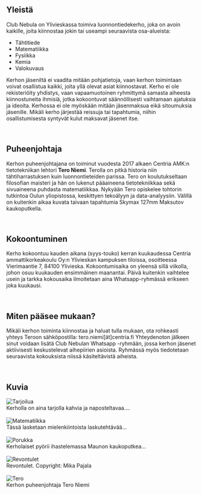 
## Yleistä
Club Nebula on Ylivieskassa toimiva luonnontiedekerho, joka on avoin kaikille, joita kiinnostaa jokin tai useampi seuraavista osa-alueista:
* Tähtitiede
* Matematiikka
* Fysiikka
* Kemia
* Valokuvaus

Kerhon jäseniltä ei vaadita mitään pohjatietoja, vaan kerhon toimintaan voivat osallistua kaikki, joita yllä olevat asiat kiinnostavat. Kerho ei ole rekisteriöity yhdistys, vaan vapaamuotoinen ryhmittymä samasta aiheesta kiinnostuneita ihmisiä, jotka kokoontuvat säännöllisesti vaihtamaan ajatuksia ja ideoita. Kerhossa ei ole myöskään mitään jäsenmaksua eikä sitoumuksia jäsenille. Mikäli kerho järjestää reissuja tai tapahtumia, niihin osallistumisesta syntyvät kulut maksavat jäsenet itse.

<br>

## Puheenjohtaja
Kerhon puheenjohtajana on toiminut vuodesta 2017 alkaen Centria AMK:n tietotekniikan lehtori **Tero Niemi**. Terolla on pitkä historia niin tähtiharrastuksen kuin luonnontieteiden parissa. Tero on koulutukseltaan filosofian maisteri ja hän on lukenut pääaineena tietotekniikkaa sekä sivuaineena puhdasta matematiikkaa. Nykyään Tero opiskelee tohtorin tutkintoa Oulun yliopistossa, keskittyen tekoälyyn ja data-analyysiin. Välillä on kuitenkin aikaa kuvata taivaan tapahtumia Skymax 127mm Maksutov kaukoputkella.

<br>

## Kokoontuminen
Kerho kokoontuu kauden aikana (syys-touko) kerran kuukaudessa Centria ammattikorkeakoulu Oy:n Ylivieskan kampuksen tiloissa, osoitteessa Vierimaantie 7, 84100 Ylivieska. Kokoontumisaika on yleensä sillä viikolla, johon osuu kuukauden ensimmäinen maanantai. Päivä kuitenkin vaihtelee usein ja tarkka kokousaika ilmoitetaan aina Whatsapp-ryhmässä erikseen joka kuukausi.

<br>

## Miten pääsee mukaan?
Mikäli kerhon toiminta kiinnostaa ja haluat tulla mukaan, ota rohkeasti yhteys Teroon sähköpostilla: tero.niemi[ät]centria.fi Yhteydenoton jälkeen sinut voidaan lisätä Club Nebulan Whatsapp -ryhmään, jossa kerhon jäsenet aktiivisesti keskustelevat aihepiirien asioista. Ryhmässä myös tiedotetaan seuraavista kokouksista niissä käsiteltävistä aiheista.

<br>

## Kuvia
![Tarjoilua](kuva1a.jpg "Tarjoilut pelaa") <br>
Kerholla on aina tarjolla kahvia ja naposteltavaa....
<br><br>
![Matematiikka](kuva2.jpg "Matematiikkaa") <br>
Tässä lasketaan mielenkiintoista laskutehtävää...
<br><br>
![Porukka](kuva.jpg "Porukka") <br>
Kerholaiset pyörii ihastelemassa Maunon kaukoputkea...
<br><br>
![Revontulet](kuva3.jpg "Revontulet") <br>
Revontulet. Copyright: Mika Pajala
<br><br>
![Tero](tero.jpg "Tero") <br>
Kerhon puheenjohtaja Tero Niemi
